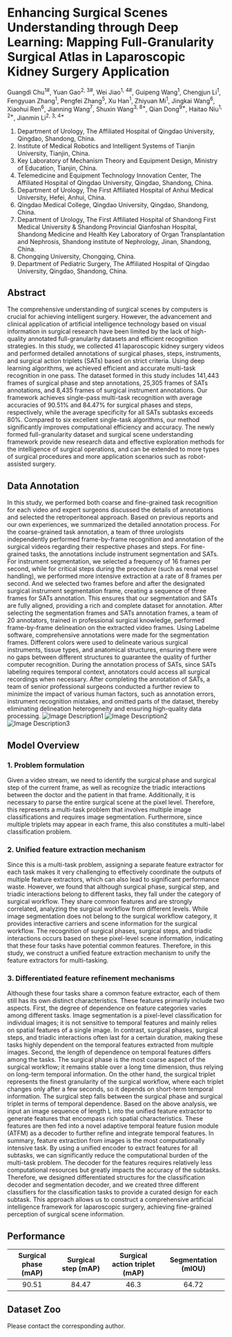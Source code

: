 # Enhancing Surgical Scenes Understanding through Deep Learning: Mapping Full-Granularity Surgical Atlas in Laparoscopic Kidney Surgery Application
Guangdi Chu<sup>1#</sup>, Yuan Gao<sup>2, 3#</sup>, Wei Jiao<sup>1, 4#</sup>, Guipeng Wang<sup>1</sup>, Chengjun Li<sup>1</sup>, Fengyuan Zhang<sup>1</sup>, Pengfei Zhang<sup>5</sup>, Xu Han<sup>1</sup>, Zhiyuan Mi<sup>1</sup>, Jingkai Wang<sup>6</sup>, Xiaohui Ren<sup>6</sup>, Jianning Wang<sup>7</sup>, Shuxin Wang<sup>3, 8*</sup>, Qian Dong<sup>9*</sup>, Haitao Niu<sup>1, 2*</sup>, Jianmin Li<sup>2, 3, 4*</sup>
1. Department of Urology, The Affiliated Hospital of Qingdao University, Qingdao, Shandong, China.  
2. Institute of Medical Robotics and Intelligent Systems of Tianjin University, Tianjin, China.  
3. Key Laboratory of Mechanism Theory and Equipment Design, Ministry of Education, Tianjin, China.  
4. Telemedicine and Equipment Technology Innovation Center, The Affiliated Hospital of Qingdao University, Qingdao, Shandong, China.
5. Department of Urology, The First Affiliated Hospital of Anhui Medical University, Hefei, Anhui, China.  
6. Qingdao Medical College, Qingdao University, Qingdao, Shandong, China.  
7. Department of Urology, The First Affiliated Hospital of Shandong First Medical University & Shandong Provincial Qianfoshan Hospital, Shandong Medicine and Health Key Laboratory of Organ Transplantation and Nephrosis, Shandong institute of Nephrology, Jinan, Shandong, China.  
8. Chongqing University, Chongqing, China.  
9. Department of Pediatric Surgery, The Affiliated Hospital of Qingdao University, Qingdao, Shandong, China.

## Abstract 
The comprehensive understanding of surgical scenes by computers is crucial for achieving intelligent surgery. However, the advancement and clinical application of artificial intelligence technology based on visual information in surgical research have been limited by the lack of high-quality annotated full-granularity datasets and efficient recognition strategies. In this study, we collected 41 laparoscopic kidney surgery videos and performed detailed annotations of surgical phases, steps, instruments, and surgical action triplets (SATs) based on strict criteria. Using deep learning algorithms, we achieved efficient and accurate multi-task recognition in one pass. The dataset formed in this study includes 141,443 frames of surgical phase and step annotations, 25,305 frames of SATs annotations, and 8,435 frames of surgical instrument annotations. Our framework achieves single-pass multi-task recognition with average accuracies of 90.51% and 84.47% for surgical phases and steps, respectively, while the average specificity for all SATs subtasks exceeds 80%. Compared to six excellent single-task algorithms, our method significantly improves computational efficiency and accuracy. The newly formed full-granularity dataset and surgical scene understanding framework provide new research data and effective exploration methods for the intelligence of surgical operations, and can be extended to more types of surgical procedures and more application scenarios such as robot-assisted surgery.

## Data Annotation
In this study, we performed both coarse and fine-grained task recognition for each video and expert surgeons discussed the details of annotations and selected the retroperitoneal approach. Based on previous reports and our own experiences, we summarized the detailed annotation process. For the coarse-grained task annotation, a team of three urologists independently performed frame-by-frame recognition and annotation of the surgical videos regarding their respective phases and steps. For fine-grained tasks, the annotations include instrument segmentation and SATs. For instrument segmentation, we selected a frequency of 16 frames per second, while for critical steps during the procedure (such as renal vessel handling), we performed more intensive extraction at a rate of 8 frames per second. And we selected two frames before and after the designated surgical instrument segmentation frame, creating a sequence of three frames for SATs annotation. This ensures that our segmentation and SATs are fully aligned, providing a rich and complete dataset for annotation. After selecting the segmentation frames and SATs annotation frames, a team of 20 annotators, trained in professional surgical knowledge, performed frame-by-frame delineation on the extracted video frames. Using Labelme software, comprehensive annotations were made for the segmentation frames. Different colors were used to delineate various surgical instruments, tissue types, and anatomical structures, ensuring there were no gaps between different structures to guarantee the quality of further computer recognition. During the annotation process of SATs, since SATs labeling requires temporal context, annotators could access all surgical recordings when necessary. After completing the annotation of SATs, a team of senior professional surgeons conducted a further review to minimize the impact of various human factors, such as annotation errors, instrument recognition mistakes, and omitted parts of the dataset, thereby eliminating delineation heterogeneity and ensuring high-quality data processing.
![Image Description1](files/1.png) 
![Image Description2](files/2.png) 
![Image Description3](files/3.png) 

## Model Overview
### 1. Problem formulation
Given a video stream, we need to identify the surgical phase and surgical step of the current frame, as well as recognize the triadic interactions between the doctor and the patient in that frame. Additionally, it is necessary to parse the entire surgical scene at the pixel level. Therefore, this represents a multi-task problem that involves multiple image classifications and requires image segmentation. Furthermore, since multiple triplets may appear in each frame, this also constitutes a multi-label classification problem.

### 2. Unified feature extraction mechanism
Since this is a multi-task problem, assigning a separate feature extractor for each task makes it very challenging to effectively coordinate the outputs of multiple feature extractors, which can also lead to significant performance waste. However, we found that although surgical phase, surgical step, and triadic interactions belong to different tasks, they fall under the category of surgical workflow. They share common features and are strongly correlated, analyzing the surgical workflow from different levels. While image segmentation does not belong to the surgical workflow category, it provides interactive carriers and scene information for the surgical workflow. The recognition of surgical phases, surgical steps, and triadic interactions occurs based on these pixel-level scene information, indicating that these four tasks have potential common features. Therefore, in this study, we construct a unified feature extraction mechanism to unify the feature extractors for multi-tasking.

### 3. Differentiated feature refinement mechanisms
Although these four tasks share a common feature extractor, each of them still has its own distinct characteristics. These features primarily include two aspects. First, the degree of dependence on feature categories varies among different tasks. Image segmentation is a pixel-level classification for individual images; it is not sensitive to temporal features and mainly relies on spatial features of a single image. In contrast, surgical phases, surgical steps, and triadic interactions often last for a certain duration, making these tasks highly dependent on the temporal features extracted from multiple images. Second, the length of dependence on temporal features differs among the tasks. The surgical phase is the most coarse aspect of the surgical workflow; it remains stable over a long time dimension, thus relying on long-term temporal information. On the other hand, the surgical triplet represents the finest granularity of the surgical workflow, where each triplet changes only after a few seconds, so it depends on short-term temporal information. The surgical step falls between the surgical phase and surgical triplet in terms of temporal dependence.
Based on the above analysis, we input an image sequence of length L into the unified feature extractor to generate features that encompass rich spatial characteristics. These features are then fed into a novel adaptive temporal feature fusion module (ATFM) as a decoder to further refine and integrate temporal features. 
In summary, feature extraction from images is the most computationally intensive task. By using a unified encoder to extract features for all subtasks, we can significantly reduce the computational burden of the multi-task problem. The decoder for the features requires relatively less computational resources but greatly impacts the accuracy of the subtasks. Therefore, we designed differentiated structures for the classification decoder and segmentation decoder, and we created three different classifiers for the classification tasks to provide a curated design for each subtask. This approach allows us to construct a comprehensive artificial intelligence framework for laparoscopic surgery, achieving fine-grained perception of surgical scene information.

## Performance
<table style="text-align: center; margin: auto;">  
  <thead>  
    <tr>  
      <th>Surgical phase (mAP)</th>  
      <th>Surgical step (mAP)</th>  
      <th> Surgical action triplet (mAP)</th>  
      <th>Segmentation (mIOU)</th>  
    </tr>  
  </thead>  
  <tbody>  
    <tr>  
      <td>90.51</td>  
      <td>84.47</td>  
      <td>46.3</td>  
      <td>64.72</td>  
    </tr>  
  </tbody>  
</table>

## Dataset Zoo
Please contact the corresponding author.
